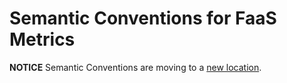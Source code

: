 # Semantic Conventions for FaaS Metrics

**NOTICE** Semantic Conventions are moving to a
[new location](http://github.com/open-telemetry/semantic-conventions).
